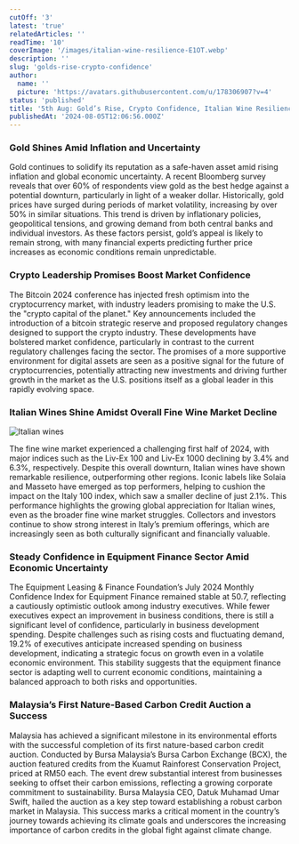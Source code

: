 ```yaml
---
cutOff: '3'
latest: 'true'
relatedArticles: ''
readTime: '10'
coverImage: '/images/italian-wine-resilience-E1OT.webp'
description: ''
slug: 'golds-rise-crypto-confidence'
author:
  name: ''
  picture: 'https://avatars.githubusercontent.com/u/178306907?v=4'
status: 'published'
title: '5th Aug: Gold’s Rise, Crypto Confidence, Italian Wine Resilience '
publishedAt: '2024-08-05T12:06:56.000Z'
---
```


### Gold Shines Amid Inflation and Uncertainty

Gold continues to solidify its reputation as a safe-haven asset amid rising inflation and global economic uncertainty. A recent Bloomberg survey reveals that over 60% of respondents view gold as the best hedge against a potential downturn, particularly in light of a weaker dollar. Historically, gold prices have surged during periods of market volatility, increasing by over 50% in similar situations. This trend is driven by inflationary policies, geopolitical tensions, and growing demand from both central banks and individual investors. As these factors persist, gold’s appeal is likely to remain strong, with many financial experts predicting further price increases as economic conditions remain unpredictable.

### Crypto Leadership Promises Boost Market Confidence

The Bitcoin 2024 conference has injected fresh optimism into the cryptocurrency market, with industry leaders promising to make the U.S. the "crypto capital of the planet." Key announcements included the introduction of a bitcoin strategic reserve and proposed regulatory changes designed to support the crypto industry. These developments have bolstered market confidence, particularly in contrast to the current regulatory challenges facing the sector. The promises of a more supportive environment for digital assets are seen as a positive signal for the future of cryptocurrencies, potentially attracting new investments and driving further growth in the market as the U.S. positions itself as a global leader in this rapidly evolving space.

### Italian Wines Shine Amidst Overall Fine Wine Market Decline

![Italian wines](/images/italian-wine-resilience-cyMz.webp)

The fine wine market experienced a challenging first half of 2024, with major indices such as the Liv-Ex 100 and Liv-Ex 1000 declining by 3.4% and 6.3%, respectively. Despite this overall downturn, Italian wines have shown remarkable resilience, outperforming other regions. Iconic labels like Solaia and Masseto have emerged as top performers, helping to cushion the impact on the Italy 100 index, which saw a smaller decline of just 2.1%. This performance highlights the growing global appreciation for Italian wines, even as the broader fine wine market struggles. Collectors and investors continue to show strong interest in Italy’s premium offerings, which are increasingly seen as both culturally significant and financially valuable.

### Steady Confidence in Equipment Finance Sector Amid Economic Uncertainty

The Equipment Leasing & Finance Foundation’s July 2024 Monthly Confidence Index for Equipment Finance remained stable at 50.7, reflecting a cautiously optimistic outlook among industry executives. While fewer executives expect an improvement in business conditions, there is still a significant level of confidence, particularly in business development spending. Despite challenges such as rising costs and fluctuating demand, 19.2% of executives anticipate increased spending on business development, indicating a strategic focus on growth even in a volatile economic environment. This stability suggests that the equipment finance sector is adapting well to current economic conditions, maintaining a balanced approach to both risks and opportunities.

### Malaysia’s First Nature-Based Carbon Credit Auction a Success

Malaysia has achieved a significant milestone in its environmental efforts with the successful completion of its first nature-based carbon credit auction. Conducted by Bursa Malaysia’s Bursa Carbon Exchange (BCX), the auction featured credits from the Kuamut Rainforest Conservation Project, priced at RM50 each. The event drew substantial interest from businesses seeking to offset their carbon emissions, reflecting a growing corporate commitment to sustainability. Bursa Malaysia CEO, Datuk Muhamad Umar Swift, hailed the auction as a key step toward establishing a robust carbon market in Malaysia. This success marks a critical moment in the country’s journey towards achieving its climate goals and underscores the increasing importance of carbon credits in the global fight against climate change.